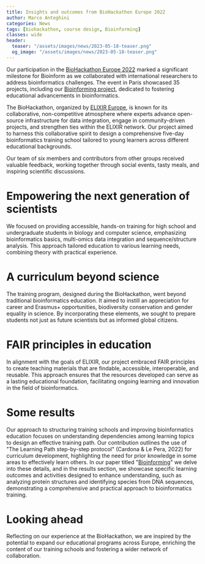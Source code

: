 ```yaml
---
title: Insights and outcomes from BioHackathon Europe 2022
author: Marco Anteghini
categories: News
tags: [biohackathon, course design, Bioinforming]
classes: wide
header:
  teaser: "/assets/images/news/2023-05-18-teaser.png"
  og_image: "/assets/images/news/2023-05-18-teaser.png"
---
```


Our participation in the [BioHackathon Europe 2022](https://biohackathon-europe.org/index.html) marked a significant milestone for Bioinform as we collaborated with international researchers to address bioinformatics challenges. The event in Paris showcased 35 projects, including our [Bioinforming project](https://github.com/elixir-europe/biohackathon-projects-2022/tree/main/3), dedicated to fostering educational advancements in bioinformatics.

The BioHackathon, organized by [ELIXIR Europe](https://elixir-europe.org/), is known for its collaborative, non-competitive atmosphere where experts advance open-source infrastructure for data integration, engage in community-driven projects, and strengthen ties within the ELIXIR network. Our project aimed to harness this collaborative spirit to design a comprehensive five-day bioinformatics training school tailored to young learners across different educational backgrounds.

Our team of six members and contributors from other groups received valuable feedback, working together through social events, tasty meals, and inspiring scientific discussions.

# Empowering the next generation of scientists
We focused on providing accessible, hands-on training for high school and undergraduate students in biology and computer science, emphasizing bioinformatics basics, multi-omics data integration and sequence/structure analysis. This approach tailored education to various learning needs, combining theory with practical experience.

# A curriculum beyond science
The training program, designed during the BioHackathon, went beyond traditional bioinformatics education. It aimed to instill an appreciation for career and Erasmus+ opportunities, biodiversity conservation and gender equality in science. By incorporating these elements, we sought to prepare students not just as future scientists but as informed global citizens.

# FAIR principles in education
In alignment with the goals of ELIXIR, our project embraced FAIR principles to create teaching materials that are findable, accessible, interoperable, and reusable. This approach ensures that the resources developed can serve as a lasting educational foundation, facilitating ongoing learning and innovation in the field of bioinformatics.

# Some results
Our approach to structuring training schools and improving bioinformatics education focuses on understanding dependencies among learning topics to design an effective training path. Our contribution outlines the use of "The Learning Path step-by-step protocol" (Cardona & Le Pera, 2022) for curriculum development, highlighting the need for prior knowledge in some areas to effectively learn others. In our paper titled "[Bioinforming](https://osf.io/preprints/biohackrxiv/p8n2t)" we delve into these details, and in the results section, we showcase specific learning outcomes and activities designed to enhance understanding, such as analyzing protein structures and identifying species from DNA sequences, demonstrating a comprehensive and practical approach to bioinformatics training.

# Looking ahead
Reflecting on our experience at the BioHackathon, we are inspired by the potential to expand our educational programs across Europe, enriching the content of our training schools and fostering a wider network of collaboration.
